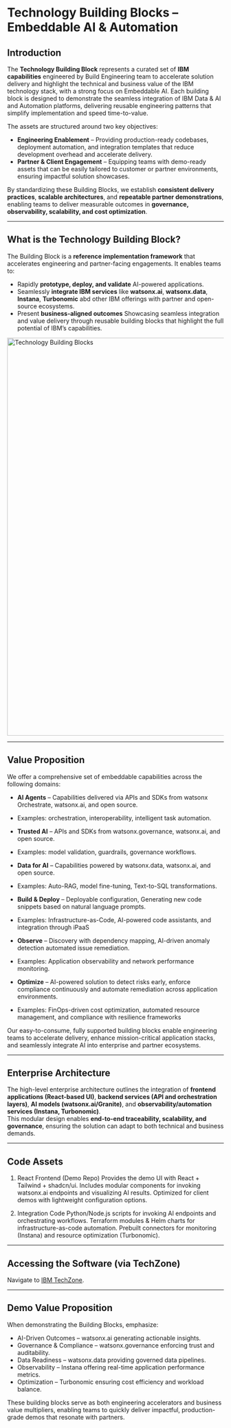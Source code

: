 # Technology Building Blocks – Embeddable AI & Automation  

## Introduction
The **Technology Building Block** represents a curated set of **IBM capabilities** engineered by Build Engineering team to accelerate solution delivery and highlight the technical and business value of the IBM technology stack, with a strong focus on Embeddable AI. Each building block is designed to demonstrate the seamless integration of IBM Data & AI and Automation platforms, delivering reusable engineering patterns that simplify implementation and speed time-to-value. 

The assets are structured around two key objectives: 
- **Engineering Enablement** – Providing production-ready codebases, deployment automation, and integration templates that reduce development overhead and accelerate delivery. 
- **Partner & Client Engagement** – Equipping teams with demo-ready assets that can be easily tailored to customer or partner environments, ensuring impactful solution showcases. 

By standardizing these Building Blocks, we establish **consistent delivery practices**, **scalable architectures**, and **repeatable partner demonstrations**, enabling teams to deliver measurable outcomes in **governance, observability, scalability, and cost optimization**.

---

## What is the Technology Building Block?  
The Building Block is a **reference implementation framework** that accelerates engineering and partner-facing engagements. It enables teams to:  
- Rapidly **prototype, deploy, and validate** AI-powered applications.  
- Seamlessly **integrate IBM services** like **watsonx.ai**, **watsonx.data**, **Instana**, **Turbonomic** abd other IBM offerings with partner and open-source ecosystems.  
- Present **business-aligned outcomes** Showcasing seamless integration and value delivery through reusable building blocks that highlight the full potential of IBM’s capabilities.

<img width="1698" height="925" alt="Technology Building Blocks" src="https://github.com/user-attachments/assets/c15f339f-fa61-45c4-8b2f-b732f081aeb7" />

---

## Value Proposition  
We offer a comprehensive set of embeddable capabilities across the following domains:

- **AI Agents** – Capabilities delivered via APIs and SDKs from watsonx Orchestrate, watsonx.ai, and open source.
- Examples: orchestration, interoperability, intelligent task automation.

- **Trusted AI** – APIs and SDKs from watsonx.governance, watsonx.ai, and open source.
- Examples: model validation, guardrails, governance workflows.

- **Data for AI** – Capabilities powered by watsonx.data, watsonx.ai, and open source.
- Examples: Auto-RAG, model fine-tuning, Text-to-SQL transformations.

 - **Build & Deploy** – Deployable configuration, Generating new code snippets based on natural language prompts.
 - Examples: Infrastructure-as-Code, AI-powered code assistants, and integration through iPaaS

 - **Observe** – Discovery with dependency mapping, AI-driven anomaly detection automated issue remediation.
 - Examples: Application observability and network performance monitoring.

- **Optimize**  –  AI-powered solution to detect risks early, enforce compliance continuously and automate remediation across application environments.
- Examples: FinOps-driven cost optimization, automated resource management, and compliance with resilience frameworks

Our easy-to-consume, fully supported building blocks enable engineering teams to accelerate delivery, enhance mission-critical application stacks, and seamlessly integrate AI into enterprise and partner ecosystems.

---

## Enterprise Architecture  
The high-level enterprise architecture outlines the integration of **frontend applications (React-based UI)**, **backend services (API and orchestration layers)**, **AI models (watsonx.ai/Granite)**, and **observability/automation services (Instana, Turbonomic)**.  
This modular design enables **end-to-end traceability, scalability, and governance**, ensuring the solution can adapt to both technical and business demands.  

---

## Code Assets
1. React Frontend (Demo Repo)
Provides the demo UI with React + Tailwind + shadcn/ui.
Includes modular components for invoking watsonx.ai endpoints and visualizing AI results.
Optimized for client demos with lightweight configuration options.

2. Integration Code
Python/Node.js scripts for invoking AI endpoints and orchestrating workflows.
Terraform modules & Helm charts for infrastructure-as-code automation.
Prebuilt connectors for monitoring (Instana) and resource optimization (Turbonomic).

---

## Accessing the Software (via TechZone)

Navigate to [IBM TechZone](https://techzone.ibm.com/). 

---

## Demo Value Proposition

When demonstrating the Building Blocks, emphasize:

- AI-Driven Outcomes – watsonx.ai generating actionable insights.
- Governance & Compliance – watsonx.governance enforcing trust and auditability.
- Data Readiness – watsonx.data providing governed data pipelines.
- Observability – Instana offering real-time application performance metrics.
- Optimization – Turbonomic ensuring cost efficiency and workload balance.

These building blocks serve as both engineering accelerators and business value multipliers, enabling teams to quickly deliver impactful, production-grade demos that resonate with partners.
